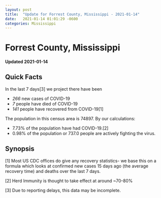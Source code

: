 ```yaml
---
layout: post
title:  "Update for Forrest County, Mississippi - 2021-01-14"
date:   2021-01-14 01:01:29 -0600
categories: Mississippi
---
```


# Forrest County, Mississippi
#### Updated 2021-01-14

## Quick Facts

In the last 7 days[3] we project there have been
- *266* new cases of COVID-19
- *7* people have died of COVID-19
- *141* people have recovered from COVID-19[1]

The population in this census area is 74897. By our calculations:
- 7.73% of the population have had COVID-19.[2]
- 0.98% of the population or 737.0 people are actively fighting the virus.

## Synopsis




[1] Most US CDC offices do give any recovery statistics- we base this on a formula which looks at confirmed new cases
15 days ago (the average recovery time) and deaths over the last 7 days.

[2] Herd Immunity is thought to take effect at around ~70-80%

[3] Due to reporting delays, this data may be incomplete.
 
    